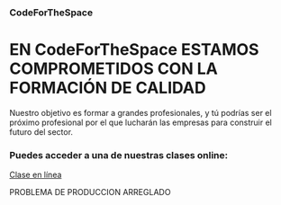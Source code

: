 ### CodeForTheSpace

# EN CodeForTheSpace ESTAMOS COMPROMETIDOS CON LA FORMACIÓN DE CALIDAD

Nuestro objetivo es formar a grandes profesionales, y tú podrías ser el próximo profesional por el que lucharán las empresas para construir el futuro del sector.

### Puedes acceder a una de nuestras clases online: 

[Clase en línea](https://www.youtube.com/live/dAZxEmCtY5k?si=ltTbxjRkhf8CTcMS)

PROBLEMA DE PRODUCCION ARREGLADO
